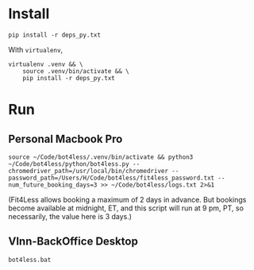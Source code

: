# Install

```
pip install -r deps_py.txt
```

With `virtualenv`,

```
virtualenv .venv && \
    source .venv/bin/activate && \
    pip install -r deps_py.txt
```

# Run

## Personal Macbook Pro

```
source ~/Code/bot4less/.venv/bin/activate && python3 ~/Code/bot4less/python/bot4less.py --chromedriver_path=/usr/local/bin/chromedriver --password_path=/Users/H/Code/bot4less/fit4less_password.txt --num_future_booking_days=3 >> ~/Code/bot4less/logs.txt 2>&1
```

(Fit4Less allows booking a maximum of 2 days in advance. But bookings become
available at midnight, ET, and this script will run at 9 pm, PT, so necessarily,
the value here is 3 days.)

## VInn-BackOffice Desktop

```
bot4less.bat
```
